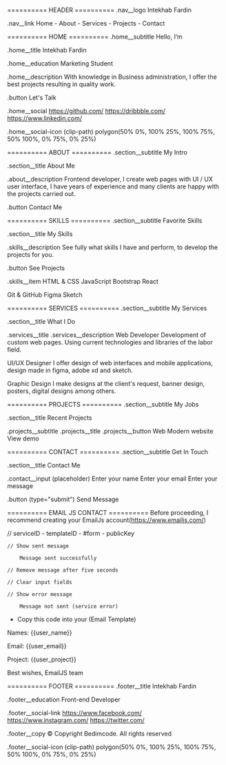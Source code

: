 ========== HEADER ==========
.nav__logo
Intekhab <span>Fardin</span>

.nav__link
Home - About - Services - Projects - Contact


========== HOME ==========
.home__subtitle
Hello, <span>I’m</span>

.home__title
Intekhab Fardin

.home__education
Marketing Student

.home__description
With knowledge in Business administration, 
I offer the best projects resulting 
in quality work.

.button
Let's Talk

.home__social
https://github.com/
https://dribbble.com/
https://www.linkedin.com/

.home__social-icon (clip-path)
polygon(50% 0%, 100% 25%, 100% 75%, 50% 100%, 0% 75%, 0% 25%)


========== ABOUT ==========
.section__subtitle
My <span>Intro</span>

.section__title
About Me

.about__description
Frontend developer, I create web pages with 
UI / UX user interface, I have years of 
experience and many clients are happy with the 
projects carried out.

.button
Contact Me


========== SKILLS ==========
.section__subtitle
Favorite <span>Skills</span>

.section__title
My Skills

.skills__description
See fully what skills I have and perform, 
to develop the projects for you.

.button
See Projects

.skills__item
HTML & CSS
JavaScript
Bootstrap
React

Git & GitHub
Figma
Sketch


========== SERVICES ==========
.section__subtitle
My <span>Services

.section__title
What I Do

.services__title .services__description
Web Developer
Development of custom web pages. 
Using current technologies and 
libraries of the labor field.

UI/UX Designer
I offer design of web interfaces and 
mobile applications, design made in 
figma, adobe xd and sketch.

Graphic Design
I make designs at the client's request, 
banner design, posters, digital 
designs among others.


========== PROJECTS ==========
.section__subtitle
My <span>Jobs</span>

.section__title
Recent Projects

.projects__subtitle .projects__title .projects__button
Web
Modern website
View demo


========== CONTACT ==========
.section__subtitle
Get In <span>Touch</span>

.section__title
Contact Me

.contact__input (placeholder)
Enter your name
Enter your email
Enter your message

.button (type="submit")
Send Message


========== EMAIL JS CONTACT ==========
Before proceeding, I recommend creating your EmailJs account(https://www.emailjs.com/)

// serviceID - templateID - #form - publicKey

	// Show sent message

		Message sent successfully

	// Remove message after five seconds

	// Clear input fields

	// Show error message

		Message not sent (service error)


* Copy this code into your (Email Template)

Names: {{user_name}}

Email: {{user_email}}

Project: {{user_project}}

Best wishes,
EmailJS team


========== FOOTER ==========
.footer__title
Intekhab <span>Fardin</span>

.footer__education
Front-end Developer  

.footer__social-link
https://www.facebook.com/
https://www.instagram.com/
https://twitter.com/

.footer__copy
&#169; Copyright Bedimcode. All rights reserved

.footer__social-icon (clip-path)
polygon(50% 0%, 100% 25%, 100% 75%, 50% 100%, 0% 75%, 0% 25%)
